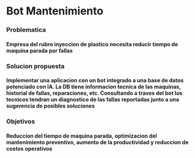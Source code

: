 # Bot Mantenimiento
### Problematica
#### Empresa del rubro inyeccion de plastico necesita reducir tiempo de maquina parada por fallas
### Solucion propuesta
#### Implementar una aplicacion con un bot integrado a una base de datos potenciado con IA. La DB tiene informacion tecnica de las maquinas, historial de fallas, reparaciones, etc. Consultando a traves del bot los tecnicos tendran un diagnostico de las fallas reportadas junto a una sugerencia de posibles soluciones
### Objetivos
#### Reduccion del tiempo de maquina parada, optimizacion del mantenimiento preventivo, aumento de la productividad y reduccion de costos operativos
